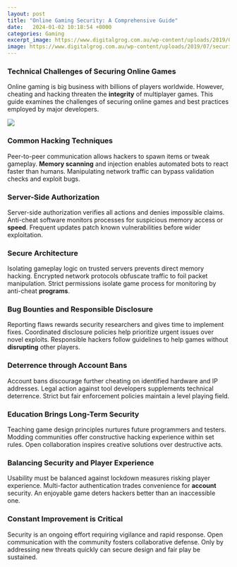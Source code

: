 ```yaml
---
layout: post
title: "Online Gaming Security: A Comprehensive Guide"
date:   2024-01-02 10:18:54 +0000
categories: Gaming
excerpt_image: https://www.digitalgrog.com.au/wp-content/uploads/2019/07/security-for-gamers.png
image: https://www.digitalgrog.com.au/wp-content/uploads/2019/07/security-for-gamers.png
---
```


### Technical Challenges of Securing Online Games
Online gaming is big business with billions of players worldwide. However, cheating and hacking threaten the **integrity** of multiplayer games. This guide examines the challenges of securing online games and best practices employed by major developers.

![](https://www.digitalgrog.com.au/wp-content/uploads/2019/07/security-for-gamers.png)
### Common Hacking Techniques 
Peer-to-peer communication allows hackers to spawn items or tweak gameplay. **Memory scanning** and injection enables automated bots to react faster than humans. Manipulating network traffic can bypass validation checks and exploit bugs.
### Server-Side Authorization  
Server-side authorization verifies all actions and denies impossible claims. Anti-cheat software monitors processes for suspicious memory access or **speed**. Frequent updates patch known vulnerabilities before wider exploitation.
### Secure Architecture
Isolating gameplay logic on trusted servers prevents direct memory hacking. Encrypted network protocols obfuscate traffic to foil packet manipulation. Strict permissions isolate game process for monitoring by anti-cheat **programs**.
### Bug Bounties and Responsible Disclosure
Reporting flaws rewards security researchers and gives time to implement fixes. Coordinated disclosure policies help prioritize urgent issues over novel exploits. Responsible hackers follow guidelines to help games without **disrupting** other players.
### Deterrence through Account Bans
Account bans discourage further cheating on identified hardware and IP addresses. Legal action against tool developers supplements technical deterrence. Strict but fair enforcement policies maintain a level playing field.
### Education Brings Long-Term Security  
Teaching game design principles nurtures future programmers and testers. Modding communities offer constructive hacking experience within set rules. Open collaboration inspires creative solutions over destructive acts.
### Balancing Security and Player Experience
Usability must be balanced against lockdown measures risking player experience. Multi-factor authentication trades convenience for **account** security. An enjoyable game deters hackers better than an inaccessible one.
### Constant Improvement is Critical  
Security is an ongoing effort requiring vigilance and rapid response. Open communication with the community fosters collaborative defense. Only by addressing new threats quickly can secure design and fair play be sustained.